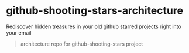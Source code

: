# github-shooting-stars-architecture

Rediscover hidden treasures in your old github starred projects right into your email


> architecture repo for github-shooting-stars project
